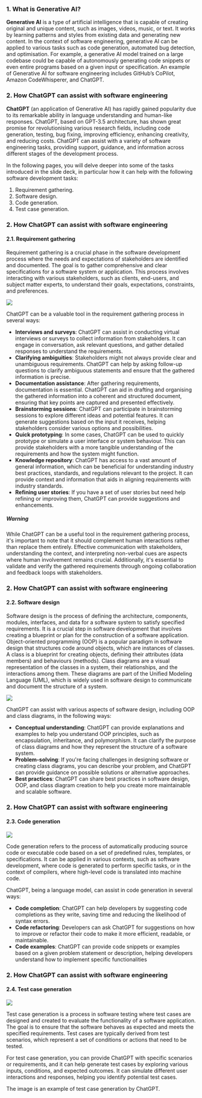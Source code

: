 ### 1. What is Generative AI?

**Generative AI** is a type of artificial intelligence that is capable of creating original and unique content, such as images, videos, music, or text. It works by learning patterns and styles from existing data and generating new content. In the context of software engineering, generative AI can be applied to various tasks such as code generation, automated bug detection, and optimisation. For example, a generative AI model trained on a large codebase could be capable of autonomously generating code snippets or even entire programs based on a given input or specification. An example of Generative AI for software engineering includes GitHub’s CoPilot, Amazon CodeWhisperer, and ChatGPT.

### 2. How ChatGPT can assist with software engineering

**ChatGPT** (an application of Generative AI) has rapidly gained popularity due to its remarkable ability in language understanding and human-like responses. ChatGPT, based on GPT-3.5 architecture, has shown great promise for revolutionising various research fields, including code generation, testing, bug fixing, improving efficiency, enhancing creativity, and reducing costs. ChatGPT can assist with a variety of software engineering tasks, providing support, guidance, and information across different stages of the development process.

In the following pages, you will delve deeper into some of the tasks introduced in the slide deck, in particular how it can help with the following software development tasks: 

1. Requirement gathering.
2. Software design.
3. Code generation.
4. Test case generation.

### 2. How ChatGPT can assist with software engineering

#### 2.1. Requirement gathering

Requirement gathering is a crucial phase in the software development process where the needs and expectations of stakeholders are identified and documented. The goal is to gather comprehensive and clear specifications for a software system or application. This process involves interacting with various stakeholders, such as clients, end-users, and subject matter experts, to understand their goals, expectations, constraints, and preferences.

![](../public/bb17f62c46058f421832ef056d488310.png)

ChatGPT can be a valuable tool in the requirement gathering process in several ways:

- **Interviews and surveys**: ChatGPT can assist in conducting virtual interviews or surveys to collect information from stakeholders. It can engage in conversation, ask relevant questions, and gather detailed responses to understand the requirements.
- **Clarifying ambiguities**: Stakeholders might not always provide clear and unambiguous requirements. ChatGPT can help by asking follow-up questions to clarify ambiguous statements and ensure that the gathered information is precise.
- **Documentation assistance**: After gathering requirements, documentation is essential. ChatGPT can aid in drafting and organising the gathered information into a coherent and structured document, ensuring that key points are captured and presented effectively.
- **Brainstorming sessions**: ChatGPT can participate in brainstorming sessions to explore different ideas and potential features. It can generate suggestions based on the input it receives, helping stakeholders consider various options and possibilities.
- **Quick prototyping**: In some cases, ChatGPT can be used to quickly prototype or simulate a user interface or system behaviour. This can provide stakeholders with a more tangible understanding of the requirements and how the system might function.
- **Knowledge repository**: ChatGPT has access to a vast amount of general information, which can be beneficial for understanding industry best practices, standards, and regulations relevant to the project. It can provide context and information that aids in aligning requirements with industry standards.
- **Refining user stories**: If you have a set of user stories but need help refining or improving them, ChatGPT can provide suggestions and enhancements.

##### Warning

While ChatGPT can be a useful tool in the requirement gathering process, it's important to note that it should complement human interactions rather than replace them entirely. Effective communication with stakeholders, understanding the context, and interpreting non-verbal cues are aspects where human involvement remains crucial. Additionally, it's essential to validate and verify the gathered requirements through ongoing collaboration and feedback loops with stakeholders.

### 2. How ChatGPT can assist with software engineering

#### 2.2. Software design

Software design is the process of defining the architecture, components, modules, interfaces, and data for a software system to satisfy specified requirements. It is a crucial step in software development that involves creating a blueprint or plan for the construction of a software application. Object-oriented programming (OOP) is a popular paradigm in software design that structures code around objects, which are instances of classes. A class is a blueprint for creating objects, defining their attributes (data members) and behaviours (methods). Class diagrams are a visual representation of the classes in a system, their relationships, and the interactions among them. These diagrams are part of the Unified Modeling Language (UML), which is widely used in software design to communicate and document the structure of a system.

![](../public/a310fbce7e696dbc46db0434f22b499c.png)

ChatGPT can assist with various aspects of software design, including OOP and class diagrams, in the following ways:

- **Conceptual understanding**: ChatGPT can provide explanations and examples to help you understand OOP principles, such as encapsulation, inheritance, and polymorphism. It can clarify the purpose of class diagrams and how they represent the structure of a software system.
- **Problem-solving**: If you're facing challenges in designing software or creating class diagrams, you can describe your problem, and ChatGPT can provide guidance on possible solutions or alternative approaches.
- **Best practices**: ChatGPT can share best practices in software design, OOP, and class diagram creation to help you create more maintainable and scalable software.

### 2. How ChatGPT can assist with software engineering

#### 2.3. Code generation

![](../public/1d88beee35dbee4029bab4d8103e70b6.png)

Code generation refers to the process of automatically producing source code or executable code based on a set of predefined rules, templates, or specifications. It can be applied in various contexts, such as software development, where code is generated to perform specific tasks, or in the context of compilers, where high-level code is translated into machine code.

ChatGPT, being a language model, can assist in code generation in several ways:

- **Code completion**: ChatGPT can help developers by suggesting code completions as they write, saving time and reducing the likelihood of syntax errors.
- **Code refactoring**: Developers can ask ChatGPT for suggestions on how to improve or refactor their code to make it more efficient, readable, or maintainable.
- **Code examples**: ChatGPT can provide code snippets or examples based on a given problem statement or description, helping developers understand how to implement specific functionalities

### 2. How ChatGPT can assist with software engineering

#### 2.4. Test case generation

![](../public/15ccf155f13f2002ab1cd8f8a65f088f.png)

Test case generation is a process in software testing where test cases are designed and created to evaluate the functionality of a software application. The goal is to ensure that the software behaves as expected and meets the specified requirements. Test cases are typically derived from test scenarios, which represent a set of conditions or actions that need to be tested. 

For test case generation, you can provide ChatGPT with specific scenarios or requirements, and it can help generate test cases by exploring various inputs, conditions, and expected outcomes. It can simulate different user interactions and responses, helping you identify potential test cases. 

The image is an example of test case generation by ChatGPT.